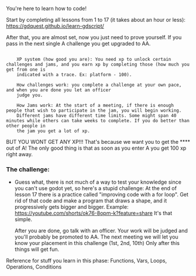 You're here to learn how to code!

Start by completing all lessons from 1 to 17 (it takes about an hour or less): 
https://gdquest.github.io/learn-gdscript/

After that, you are almost set, now you just need to prove yourself. If you pass in the next single A challenge you get upgraded to AA.

```

    XP system (how good you are): You need xp to unlock certain challenges and jams, and you earn xp by completing those (how much you get from one is
    indicated with a trace. Ex: platform - 100).

    How challenges work: you complete a challenge at your own pace, and when you are done you let an officer
    judge you.

    How Jams work: At the start of a meeting, if there is enough people that wish to participate in the jam, you will begin working. 
    Different jams have different time limits. Some might span 40 minutes while others can take weeks to complete. If you do better than other people in
    the jam you get a lot of xp.

```
BUT YOU WONT GET ANY XP!!! That's because we want you to get the **** out of A! The only good thing is that as soon as you enter A you get 100 xp right away. 


### The challenge:
 - Guess what, there is not much of a way to test your knowledge since you can't use godot yet, so here's a stupid challenge:
   At the end of lesson 17 there is a practice called "improving code with a for loop". Get rid of that code and make a program
   that draws a shape, and it progressively gets bigger and bigger. 
   Example: https://youtube.com/shorts/ok76-8opm-k?feature=share
   It's that simple.

   After you are done, go talk with an officer. Your work will be judged and you'll probably be promoted to AA. The next meeting we will
   let you know your placement in this challenge (1st, 2nd, 10th)
   Only after this things will get fun.









Reference for stuff you learn in this phase:
Functions, Vars, Loops, Operations, Conditions